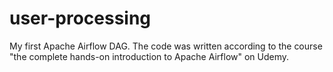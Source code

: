 # user-processing
My first Apache Airflow DAG. The code was written according to the course "the complete hands-on introduction to Apache Airflow" on Udemy.
